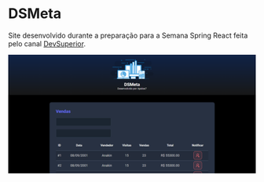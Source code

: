 # DSMeta

Site desenvolvido durante a preparação para a Semana Spring React feita pelo canal [DevSuperior](https://www.youtube.com/c/DevSuperior).

<img src="imageSample.png" alt="DSMeta">
